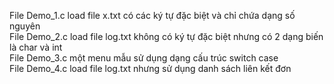 File Demo_1.c load file x.txt có các ký tự đặc biệt và chỉ chứa dạng số nguyên  
File Demo_2.c load file log.txt không có ký tự đặc biệt nhưng có 2 dạng biến là char và int  
File Demo_3.c một menu mẫu sử dụng dạng cấu trúc switch case  
File Demo_4.c load file log.txt nhưng sử dụng danh sách liên kết đơn  
